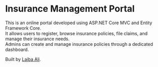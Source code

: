 # Insurance Management Portal

This is an online portal developed using ASP.NET Core MVC and Entity Framework Core.  
It allows users to register, browse insurance policies, file claims, and manage their insurance needs.  
Admins can create and manage insurance policies through a dedicated dashboard.

Built by [Laiba Ali](https://github.com/laiba-ali-dev).
